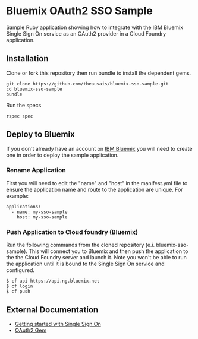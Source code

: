 Bluemix OAuth2 SSO Sample
==================

Sample Ruby application showing how to integrate with the IBM Bluemix Single Sign On service as an OAuth2 provider in a Cloud Foundry application.

## Installation
Clone or fork this repository then run bundle to install the dependent gems.  

    git clone https://github.com/tbeauvais/bluemix-sso-sample.git
    cd bluemix-sso-sample
    bundle

Run the specs

    rspec spec
    
## Deploy to Bluemix
If you don't already have an account on [IBM Bluemix](https://ace.ng.bluemix.net) you will need to create one in order to deploy the sample application.
   
### Rename Application 
First you will need to edit the "name" and "host" in the manifest.yml file to ensure the application name and route to the application are unique. For example:

    applications:
      - name: my-sso-sample
        host: my-sso-sample

### Push Application to Cloud foundry (Bluemix)
Run the following commands from the cloned repository (e.i. bluemix-sso-sample). This will connect you to Bluemix and then push the application to the the Cloud Foundry server and launch it. Note you won't be able to run the application until it is bound to the Single Sign On service and configured. 

    $ cf api https://api.ng.bluemix.net
    $ cf login
    $ cf push





## External Documentation

* [Getting started with Single Sign On](https://www.ng.bluemix.net/docs/#services/SingleSignOn/index.html#sso_gettingstarted)
* [OAuth2 Gem](https://github.com/intridea/oauth2)
